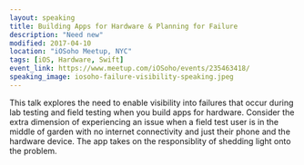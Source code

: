 ```yaml
---
layout: speaking
title: Building Apps for Hardware & Planning for Failure
description: "Need new"
modified: 2017-04-10
location: "iOSoho Meetup, NYC"
tags: [iOS, Hardware, Swift]
event_link: https://www.meetup.com/iOSoho/events/235463418/
speaking_image: iosoho-failure-visibility-speaking.jpeg 
---
```


This talk explores the need to enable visibility into failures that occur during lab testing and field testing when you build apps for hardware. Consider the extra dimension of experiencing an issue when a field test user is in the middle of garden with no internet connectivity and just their phone and the hardware device. The app takes on the responsiblity of shedding light onto the problem.


